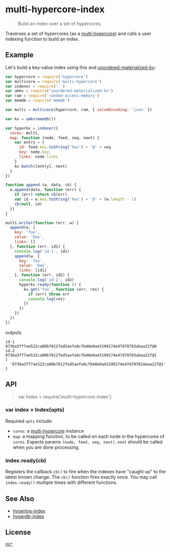 # multi-hypercore-index

> Build an index over a set of hypercores.

Traverses a set of hypercores (as a
[multi-hypercore](https://github.com/noffle/multi-hypercore)) and calls a user
indexing function to build an index.

## Example

Let's build a key-value index using this and
[unordered-materialized-kv](https://github.com/substack/unordered-materialized-kv):

```js
var hypercore = require('hypercore')
var multicore = require('multi-hypercore')
var indexer = require('.')
var umkv = require('unordered-materialized-kv')
var ram = require('random-access-memory')
var memdb = require('memdb')

var multi = multicore(hypercore, ram, { valueEncoding: 'json' })

var kv = umkv(memdb())

var hyperkv = indexer({
  cores: multi,
  map: function (node, feed, seq, next) {
    var entry = {
      id: feed.key.toString('hex') + '@' + seq
      key: node.key,
      links: node.links
    }
    kv.batch([entry], next)
  }
})

function append (w, data, cb) {
  w.append(data, function (err) {
    if (err) return cb(err)
    var id = w.key.toString('hex') + '@' + (w.length - 1)
    cb(null, id)
  })
}

multi.writer(function (err, w) {
  append(w, {
    key: 'foo',
    value: 'bax',
    links: []
  }, function (err, id1) {
    console.log('id-1', id1)
    append(w, {
      key: 'foo',
      value: 'bax',
      links: [id1]
    }, function (err, id2) {
      console.log('id-2', id2)
      hyperkv.ready(function () {
        kv.get('foo', function (err, res) {
          if (err) throw err
          console.log(res)
        })
      })
    })
  })
})

```

outputs

```
id-1 9736a3ff7ae522ca80b7612fed5aefe8cfb40e0a43199174e47d78703abaa22f@0
id-2 9736a3ff7ae522ca80b7612fed5aefe8cfb40e0a43199174e47d78703abaa22f@1
[
  '9736a3ff7ae522ca80b7612fed5aefe8cfb40e0a43199174e47d78703abaa22f@1'
]
```

## API

> var Index = require('multi-hypercore-index')

### var index = Index(opts)

Required `opts` include:

- `cores`: a [multi-hypercore](https://github.com/noffle/multi-hypercore)
  instance
- `map`: a mapping function, to be called on each node in the hypercores of
  `cores`. Expects params `(node, feed, seq, next)`. `next` should be called
  when you are done processing.

### index.ready(cb)

Registers the callback `cb()` to fire when the indexes have "caught up" to the
latest known change. The `cb()` function fires exactly once. You may call
`index.ready()` multiple times with different functions.

## See Also
- [hyperlog-index](https://github.com/substack/hyperlog-index)
- [hyperdb-index](https://github.com/noffle/hyperdb-index)

## License

ISC
